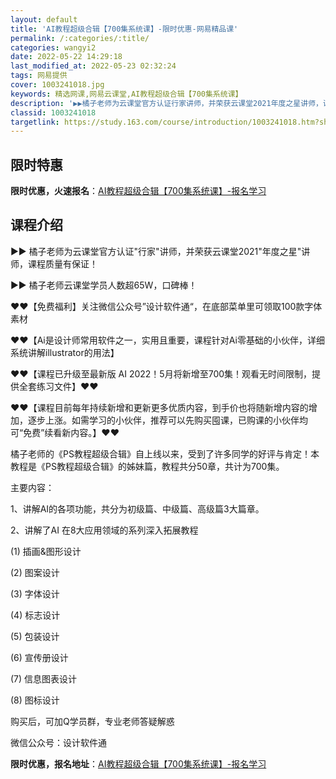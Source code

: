 ```yaml
---
layout: default
title: 'AI教程超级合辑【700集系统课】-限时优惠-网易精品课'
permalink: /:categories/:title/
categories: wangyi2
date: 2022-05-22 14:29:18
last_modified_at: 2022-05-23 02:32:24
tags: 网易提供
cover: 1003241018.jpg
keywords: 精选网课,网易云课堂,AI教程超级合辑【700集系统课】
description: '▶▶橘子老师为云课堂官方认证行家讲师，并荣获云课堂2021年度之星讲师，课程质量有保证！▶▶橘子老师云课堂学员人数超65'
classid: 1003241018
targetlink: https://study.163.com/course/introduction/1003241018.htm?share=1&shareId=1025206652&utm_campaign=share&utm_medium=iphoneShare&utm_source=&utm_u=1025206652
---
```


## 限时特惠

**限时优惠，火速报名**：[AI教程超级合辑【700集系统课】-报名学习](https://study.163.com/course/introduction/1003241018.htm?share=1&shareId=1025206652&utm_campaign=share&utm_medium=iphoneShare&utm_source=&utm_u=1025206652)

## 课程介绍

▶▶ 橘子老师为云课堂官方认证"行家"讲师，并荣获云课堂2021"年度之星"讲师，课程质量有保证！

▶▶ 橘子老师云课堂学员人数超65W，口碑棒！



❤❤【免费福利】关注微信公众号”设计软件通“，在底部菜单里可领取100款字体素材



❤❤【Ai是设计师常用软件之一，实用且重要，课程针对Ai零基础的小伙伴，详细系统讲解illustrator的用法】



❤❤【课程已升级至最新版 AI 2022！5月将新增至700集！观看无时间限制，提供全套练习文件】❤❤



❤❤【课程目前每年持续新增和更新更多优质内容，到手价也将随新增内容的增加，逐步上涨。如需学习的小伙伴，推荐可以先购买囤课，已购课的小伙伴均可“免费”续看新内容。】❤❤



橘子老师的《PS教程超级合辑》自上线以来，受到了许多同学的好评与肯定！本教程是《PS教程超级合辑》的姊妹篇，教程共分50章，共计为700集。



主要内容：

1、讲解AI的各项功能，共分为初级篇、中级篇、高级篇3大篇章。

2、讲解了AI 在8大应用领域的系列深入拓展教程

(1) 插画&图形设计 

(2) 图案设计 

(3) 字体设计

(4) 标志设计

(5) 包装设计

(6) 宣传册设计

(7) 信息图表设计

(8) 图标设计



购买后，可加Q学员群，专业老师答疑解惑

微信公众号：设计软件通

**限时优惠，报名地址**：[AI教程超级合辑【700集系统课】-报名学习](https://study.163.com/course/introduction/1003241018.htm?share=1&shareId=1025206652&utm_campaign=share&utm_medium=iphoneShare&utm_source=&utm_u=1025206652)

